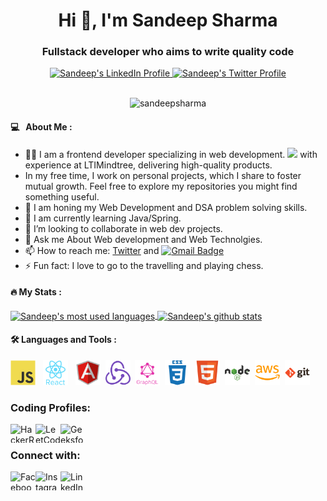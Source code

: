 <h1 align="center">Hi 👋, I'm Sandeep Sharma</h1>
<h3 align="center">Fullstack developer who aims to write quality code</h3>

<div align="center">
  <a href="https://www.linkedin.com/in/sandeepanshu/">
    <img
      src="https://img.shields.io/badge/LinkedIn-blue?style=for-the-badge&logo=linkedin&logoColor=white" alt="Sandeep's LinkedIn Profile"
      alt="LinkedIn Badge"
    />
  </a>
  <a href="https://twitter.com/Sandeep_anshu_/">
    <img
      src="https://img.shields.io/badge/Twitter-blue?style=for-the-badge&logo=twitter&logoColor=white" alt="Sandeep's Twitter Profile"
      alt="Twitter Badge"
    />
  </a>
  <br /><br />
  <p>
    <img
      src="https://komarev.com/ghpvc/?username=sandeepsharma"
      alt="sandeepsharma"
    />
  </p>
</div>

#### 💻 &nbsp; About Me :

- 👨‍💻 I am a frontend developer specializing in web development.
  <img
    src="https://media.giphy.com/media/WUlplcMpOCEmTGBtBW/giphy.gif"
    width="30"
  />
  with experience at LTIMindtree, delivering high-quality products.
- In my free time, I work on personal projects, which I share to foster mutual growth. Feel free to explore my repositories you might find something useful.
- 🔭 I am honing my Web Development and DSA problem solving skills.
- 🌱 I am currently learning Java/Spring.
- 👯 I’m looking to collaborate in web dev projects.
- 💬 Ask me About Web development and Web Technolgies.
- 📫 How to reach me: [Twitter](https://twitter.com/Sandeep_anshu_) and [![Gmail Badge](https://img.shields.io/badge/-Gmail-c14438?style=flat-square&logo=Gmail&logoColor=white&link=mailto:sandeepks9199@gmail.com)](mailto:sandeepks9199@gmail.com)
- ⚡ Fun fact: I love to go to the travelling and playing chess.

#### :fire: My Stats :

<a href="https://github.com/Sandeep-Sharma/github-readme-stats">
  <img
    align="center"
    src="https://github-readme-stats.vercel.app/api/top-langs/?username=sandeepanshu&theme=radical&hide=glsl" alt="Sandeep's most used languages"
    width="205"
    alt="Sandeep's most used languages"
  />
</a>
<a href="https://github.com/Sandeep-Sharma/github-readme-stats">
  <img
    align="center"
    src="https://github-readme-stats.vercel.app/api?username=sandeepanshu&show_icons=true&theme=radical&line_height=27" alt="Sandeep's github stats"
    width="350"
    alt="sandeep's github stats"
  />
</a>

#### :hammer_and_wrench: Languages and Tools :

<div>
   <img
    src="https://github.com/devicons/devicon/blob/master/icons/javascript/javascript-original.svg"
    title="JavaScript"
    alt="JavaScript"
    width="40"
    height="40"
  /> &nbsp;
  <img
    src="https://github.com/devicons/devicon/blob/master/icons/react/react-original-wordmark.svg"
    title="React"
    alt="React"
    width="40"
    height="40"
  /> &nbsp;
  <img
    src="https://github.com/devicons/devicon/blob/master/icons/angularjs/angularjs-original.svg"
    title="Angular"
    alt="Angular"
    width="40"
    height="40"
  />&nbsp;
  <img
    src="https://github.com/devicons/devicon/blob/master/icons/redux/redux-original.svg"
    title="Redux"
    alt="Redux "
    width="40"
    height="40"
  />&nbsp;
  <img
    src="https://github.com/devicons/devicon/blob/master/icons/graphql/graphql-plain-wordmark.svg"
    title="GraphQL"
    alt="GraphQL"
    width="40"
    height="40"
  />&nbsp;
  <img
    src="https://github.com/devicons/devicon/blob/master/icons/css3/css3-plain-wordmark.svg"
    title="CSS3"
    alt="CSS"
    width="40"
    height="40"
  />&nbsp;
  <img
    src="https://github.com/devicons/devicon/blob/master/icons/html5/html5-original.svg"
    title="HTML5"
    alt="HTML"
    width="40"
    height="40"
  />&nbsp;
  <img
    src="https://github.com/devicons/devicon/blob/master/icons/nodejs/nodejs-original-wordmark.svg"
    title="NodeJS"
    alt="NodeJS"
    width="40"
    height="40"
  />&nbsp;
  <img
    src="https://github.com/devicons/devicon/blob/master/icons/amazonwebservices/amazonwebservices-plain-wordmark.svg"
    title="AWS"
    alt="AWS"
    width="40"
    height="40"
  />&nbsp;
  <img
    src="https://github.com/devicons/devicon/blob/master/icons/git/git-original-wordmark.svg"
    title="Git"
    alt="Git"
    width="40"
    height="40"
  />
</div>

<h3 align="left">Coding Profiles:</h3>
<div align="left">
  <a
    href="https://www.hackerrank.com/profile/sandeepks9199"
    target="_blank"
    rel="noopener noreferrer"
  >
    <img
      align="left"
      src="https://raw.githubusercontent.com/rahuldkjain/github-profile-readme-generator/master/src/images/icons/Social/hackerrank.svg"
      alt="HackerRank - Sandeep Anshu"
      title="HackerRank"
      height="30"
      width="40"
    />
  </a>
  <a
    href="https://leetcode.com/u/Sandeep_Anshu/"
    target="_blank"
    rel="noopener noreferrer"
  >
    <img
      align="left"
      src="https://raw.githubusercontent.com/rahuldkjain/github-profile-readme-generator/master/src/images/icons/Social/leet-code.svg"
      alt="LeetCode - Sandeep Anshu"
      title="LeetCode"
      height="30"
      width="40"
    />
  </a>
  <a
    href="https://www.geeksforgeeks.org/user/sandeepks9199/?utm_source=geeksforgeeks&utm_medium=my_profile&utm_campaign=auth_user"
    target="_blank"
    rel="noopener noreferrer"
  >
    <img
      align="left"
      src="https://raw.githubusercontent.com/rahuldkjain/github-profile-readme-generator/master/src/images/icons/Social/geeks-for-geeks.svg"
      alt="GeeksforGeeks - Sandeep Anshu"
      title="GeeksforGeeks"
      height="30"
      width="40"
    />
  </a>
</div>
&nbsp;&nbsp;
<h3 align="left">Connect with:</h3>
<div align="left">
<a
href="https://www.facebook.com/profile.php?id=100009039946893"
target="_blank"
rel="noopener noreferrer"
>
<img
  align="left"
  src="https://www.facebook.com/images/fb_icon_325x325.png"
  alt="Facebook - Sandeep Kumar"
  title="Facebook"
  height="30"
  width="40"
/>
</a>
<a
href="https://www.instagram.com/sandeep_anshu_/"
target="_blank"
rel="noopener noreferrer"
>
<img
  align="left"
  src="https://raw.githubusercontent.com/rahuldkjain/github-profile-readme-generator/master/src/images/icons/Social/instagram.svg"
  alt="Instagram - Sandeep Anshu"
  title="Instagram"
  height="30"
  width="40"
/>
</a>
<a
href="https://www.linkedin.com/in/sandeepanshu/"
target="_blank"
rel="noopener noreferrer"
>
<img
  align="left"
  src="https://raw.githubusercontent.com/rahuldkjain/github-profile-readme-generator/master/src/images/icons/Social/linked-in-alt.svg"
  alt="LinkedIn - Sandeep Anshu"
  title="LinkedIn"
  height="30"
  width="40"
/>
</a>
</div>
